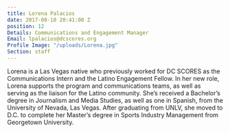 ```yaml
---
title: Lorena Palacios
date: 2017-08-10 20:41:00 Z
position: 12
Details: Communications and Engagement Manager
Email: lpalacios@dcscores.org
Profile Image: "/uploads/Lorena.jpg"
Section: staff
---
```


Lorena is a Las Vegas native who previously worked for DC SCORES as the Communications Intern and the Latino Engagement Fellow. In her new role, Lorena supports the program and communications teams, as well as serving as the liaison for the Latino community. She’s received a Bachelor’s degree in Journalism and Media Studies, as well as one in Spanish, from the University of Nevada, Las Vegas. After graduating from UNLV, she moved to D.C. to complete her Master’s degree in Sports Industry Management from Georgetown University.